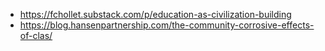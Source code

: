 - https://fchollet.substack.com/p/education-as-civilization-building
- https://blog.hansenpartnership.com/the-community-corrosive-effects-of-clas/